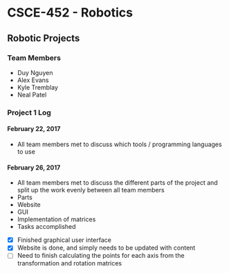 # CSCE-452 - Robotics
## Robotic Projects
### Team Members
- Duy Nguyen
- Alex Evans
- Kyle Tremblay
- Neal Patel
 
### Project 1 Log
#### February 22, 2017
- All team members met to discuss which tools / programming languages to use

#### February 26, 2017
- All team members met to discuss the different parts of the project and split up the work evenly between all team members
- Parts
 - Website
 - GUI
 - Implementation of matrices
- Tasks accomplished
 - [x] Finished graphical user interface
 - [x] Website is done, and simply needs to be updated with content
 - [ ] Need to finish calculating the points for each axis from the transformation and rotation matrices
